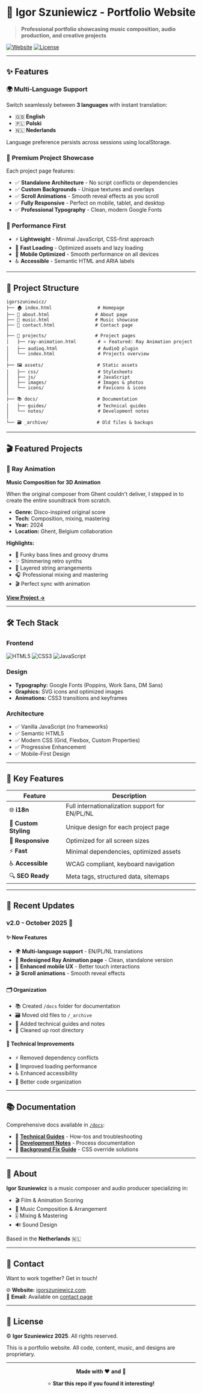 # 🎵 Igor Szuniewicz - Portfolio Website

> **Professional portfolio showcasing music composition, audio production, and creative projects**

[![Website](https://img.shields.io/badge/Website-igorszuniewicz.com-ff8c00?style=for-the-badge)](https://igorszuniewicz.com)
[![License](https://img.shields.io/badge/License-All%20Rights%20Reserved-red?style=for-the-badge)](LICENSE)

---

## ✨ Features

### 🌍 **Multi-Language Support**
Switch seamlessly between **3 languages** with instant translation:
- 🇬🇧 **English** 
- 🇵🇱 **Polski** 
- 🇳🇱 **Nederlands**

Language preference persists across sessions using localStorage.

### 🎨 **Premium Project Showcase**
Each project page features:
- ✅ **Standalone Architecture** - No script conflicts or dependencies
- ✅ **Custom Backgrounds** - Unique textures and overlays
- ✅ **Scroll Animations** - Smooth reveal effects as you scroll
- ✅ **Fully Responsive** - Perfect on mobile, tablet, and desktop
- ✅ **Professional Typography** - Clean, modern Google Fonts

### 🚀 **Performance First**
- ⚡ **Lightweight** - Minimal JavaScript, CSS-first approach
- 🎯 **Fast Loading** - Optimized assets and lazy loading
- 📱 **Mobile Optimized** - Smooth performance on all devices
- ♿ **Accessible** - Semantic HTML and ARIA labels

---

## 📁 Project Structure

```
igorszuniewicz/
├── 🏠 index.html                 # Homepage
├── 👤 about.html                 # About page
├── 🎵 music.html                 # Music showcase
├── 📧 contact.html               # Contact page
│
├── 🎨 projects/                  # Project pages
│   ├── ray-animation.html        # ⭐ Featured: Ray Animation project
│   ├── audioq.html               # AudioQ plugin
│   └── index.html                # Projects overview
│
├── 🖼️ assets/                    # Static assets
│   ├── css/                      # Stylesheets
│   ├── js/                       # JavaScript
│   ├── images/                   # Images & photos
│   └── icons/                    # Favicons & icons
│
├── 📚 docs/                      # Documentation
│   ├── guides/                   # Technical guides
│   └── notes/                    # Development notes
│
└── 🗃️ _archive/                  # Old files & backups
```

---

## 🎬 Featured Projects

### 🎵 Ray Animation
**Music Composition for 3D Animation**

When the original composer from Ghent couldn't deliver, I stepped in to create the entire soundtrack from scratch.

- **Genre:** Disco-inspired original score
- **Tech:** Composition, mixing, mastering
- **Year:** 2024
- **Location:** Ghent, Belgium collaboration

**Highlights:**
- 🎹 Funky bass lines and groovy drums
- ✨ Shimmering retro synths
- 🎻 Layered string arrangements
- 🎧 Professional mixing and mastering
- 🎬 Perfect sync with animation

[**View Project →**](https://igorszuniewicz.com/projects/ray-animation.html)

---

## 🛠️ Tech Stack

### Frontend
![HTML5](https://img.shields.io/badge/HTML5-E34F26?style=flat-square&logo=html5&logoColor=white)
![CSS3](https://img.shields.io/badge/CSS3-1572B6?style=flat-square&logo=css3&logoColor=white)
![JavaScript](https://img.shields.io/badge/JavaScript-F7DF1E?style=flat-square&logo=javascript&logoColor=black)

### Design
- **Typography:** Google Fonts (Poppins, Work Sans, DM Sans)
- **Graphics:** SVG icons and optimized images
- **Animations:** CSS3 transitions and keyframes

### Architecture
- ✅ Vanilla JavaScript (no frameworks)
- ✅ Semantic HTML5
- ✅ Modern CSS (Grid, Flexbox, Custom Properties)
- ✅ Progressive Enhancement
- ✅ Mobile-First Design

---

## 🎯 Key Features

| Feature | Description |
|---------|-------------|
| 🌐 **i18n** | Full internationalization support for EN/PL/NL |
| 🎨 **Custom Styling** | Unique design for each project page |
| 📱 **Responsive** | Optimized for all screen sizes |
| ⚡ **Fast** | Minimal dependencies, optimized assets |
| ♿ **Accessible** | WCAG compliant, keyboard navigation |
| 🔍 **SEO Ready** | Meta tags, structured data, sitemaps |

---

## 📝 Recent Updates

### **v2.0** - October 2025 🎉

#### ✨ New Features
- 🌍 **Multi-language support** - EN/PL/NL translations
- 🎨 **Redesigned Ray Animation page** - Clean, standalone version
- 📱 **Enhanced mobile UX** - Better touch interactions
- 🎬 **Scroll animations** - Smooth reveal effects

#### 🗂️ **Organization**
- 📚 Created `/docs` folder for documentation
- 🗃️ Moved old files to `/_archive`
- 📖 Added technical guides and notes
- 🧹 Cleaned up root directory

#### 🔧 **Technical Improvements**
- ⚡ Removed dependency conflicts
- 🎯 Improved loading performance
- ♿ Enhanced accessibility
- 📝 Better code organization

---

## 📚 Documentation

Comprehensive docs available in [`/docs`](docs/):

- 📖 [**Technical Guides**](docs/guides/) - How-tos and troubleshooting
- 📝 [**Development Notes**](docs/notes/) - Process documentation
- 🔧 [**Background Fix Guide**](docs/guides/BACKGROUND-FIX-GUIDE.md) - CSS override solutions

---

## 🤝 About

**Igor Szuniewicz** is a music composer and audio producer specializing in:
- 🎬 Film & Animation Scoring
- 🎵 Music Composition & Arrangement
- 🎚️ Mixing & Mastering
- 🔊 Sound Design

Based in the **Netherlands** 🇳🇱

---

## 📧 Contact

Want to work together? Get in touch!

🌐 **Website:** [igorszuniewicz.com](https://igorszuniewicz.com)  
📧 **Email:** Available on [contact page](https://igorszuniewicz.com/contact.html)

---

## 📄 License

© **Igor Szuniewicz 2025**. All rights reserved.

This is a portfolio website. All code, content, music, and designs are proprietary.

---

<div align="center">

**Made with** ❤️ **and** 🎵

⭐ **Star this repo if you found it interesting!**

</div>
